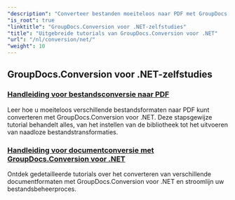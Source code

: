 ```yaml
---
"description": "Converteer bestanden moeiteloos naar PDF met GroupDocs.Conversion voor .NET. Stroomlijn documentbeheer met aanpasbare opties."
"is_root": true
"linktitle": "GroupDocs.Conversion voor .NET-zelfstudies"
"title": "Uitgebreide tutorials van GroupDocs.Conversion voor .NET"
"url": "/nl/conversion/net/"
"weight": 10
---
```


## GroupDocs.Conversion voor .NET-zelfstudies
### [Handleiding voor bestandsconversie naar PDF](./guide-to-file-conversion-to-pdf/)
Leer hoe u moeiteloos verschillende bestandsformaten naar PDF kunt converteren met GroupDocs.Conversion voor .NET. Deze stapsgewijze tutorial behandelt alles, van het instellen van de bibliotheek tot het uitvoeren van naadloze bestandstransformaties.
### [Handleiding voor documentconversie met GroupDocs.Conversion voor .NET](./guide-to-document-conversion/)
Ontdek gedetailleerde tutorials over het converteren van verschillende documentformaten met GroupDocs.Conversion voor .NET en stroomlijn uw bestandsbeheerproces.